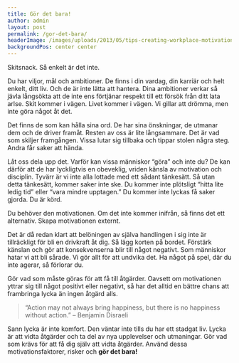 ```yaml
---
title: Gör det bara!
author: admin
layout: post
permalink: /gor-det-bara/
headerImage: /images/uploads/2013/05/tips-creating-workplace-motivation-kopia.jpg
backgroundPos: center center
---
```


Skitsnack. Så enkelt är det inte.

Du har viljor, mål och ambitioner. De finns i din vardag, din karriär och helt enkelt, ditt liv. Och de är inte lätta att hantera. Dina ambitioner verkar så jävla långsökta att de inte ens förtjänar respekt till ett försök från ditt lata arlse. Skit kommer i vägen. Livet kommer i vägen. Vi gillar att drömma, men inte göra något åt det.

Det finns de som kan hålla sina ord. De har sina önskningar, de utmanar dem och de driver framåt. Resten av oss är lite långsammare. Det är vad som skiljer framgången. Vissa lutar sig tillbaka och tippar stolen några steg. Andra får saker att hända.

Låt oss dela upp det. Varför kan vissa människor &#8220;göra&#8221; och inte du? De kan därför att de har lyckligtvis en obeveklig, vriden känsla av motivation och disciplin. Tyvärr är vi inte alla lottade med ett sådant tänkesätt. Så utan detta tänkesätt, kommer saker inte ske. Du kommer inte plötsligt &#8220;hitta lite ledig tid&#8221; eller &#8220;vara mindre upptagen.&#8221; Du kommer inte lyckas få saker gjorda. Du är körd.

Du behöver den motivationen. Om det inte kommer inifrån, så finns det ett alternativ. Skapa motivationen externt.

Det är då redan klart att belöningen av själva handlingen i sig inte är tillräckligt för bli en drivkraft åt dig. Så lägg korten på bordet. Förstärk känslan och gör att konsekvenserna blir till något negativt. Som människor hatar vi att bli sårade. Vi gör allt för att undvika det. Ha något på spel, där du inte agerar, så förlorar du.

Gör vad som måste göras för att få till åtgärder. Oavsett om motivationen yttrar sig till något positivt eller negativt, så har det alltid en bättre chans att frambringa lycka än ingen åtgärd alls.

> “Action may not always bring happiness, but there is no happiness without action.” &#8211; Benjamin Disraeli 

Sann lycka är inte komfort. Den väntar inte tills du har ett stadgat liv. Lycka är att vidta åtgärder och ta del av nya upplevelser och utmaningar. Gör vad som krävs för att få dig själv att vidta åtgärder. Använd dessa motivationsfaktorer, risker och **gör det bara!**
